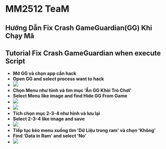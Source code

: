 # MM2512 TeaM
## Hướng Dẫn Fix Crash GameGuardian(GG) Khi Chạy Mã
## Tutorial Fix Crash GameGuardian when execute Script

- **Mở GG và chọn app cần hack**
- **Open GG and select process want to hack**
- ![](GG1.jpg)
- **Chọn Menu như hình và tìm mục 'Ẩn GG Khỏi Trò Chơi'**
- **Select Menu like image and find Hide GG From Game**
- ![](GG2.jpg)
- ![](GG3.jpg)
- **Tích chọn mục 2-3-4 như hình và lưu lại**
- **Select 2-3-4 like image and save**
- ![](GG4.jpg)
- **Tiếp tục kéo menu xuống tìm 'Dữ Liệu trong ram' và chọn 'Không'**
- **Find 'Data in Ram' and select 'No'**
- ![](GG5.jpg)
